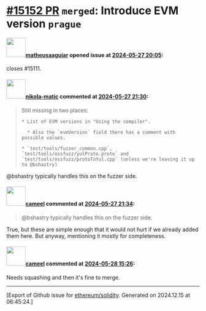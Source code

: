 # [\#15152 PR](https://github.com/ethereum/solidity/pull/15152) `merged`: Introduce EVM version `prague`

#### <img src="https://avatars.githubusercontent.com/u/95899911?u=b80e228dd73aa60cc8cc18ebf2e9e72a0840b7d5&v=4" width="50">[matheusaaguiar](https://github.com/matheusaaguiar) opened issue at [2024-05-27 20:05](https://github.com/ethereum/solidity/pull/15152):

closes #15111.

#### <img src="https://avatars.githubusercontent.com/u/4415530?u=dc3db70e8fbd03f92ca81ee173d57774ce61084d&v=4" width="50">[nikola-matic](https://github.com/nikola-matic) commented at [2024-05-27 21:30](https://github.com/ethereum/solidity/pull/15152#issuecomment-2134064617):

> Still missing in two places:
> 
>     * List of EVM versions in "Using the compiler".
>       
>       * Also the `evmVersion` field there has a comment with possible values.
> 
>     * `test/tools/fuzzer_common.cpp`, `test/tools/ossfuzz/yulProto.proto` and `test/tools/ossfuzz/protoToYul.cpp` (unless we're leaving it up to @bshastry)

@bshastry typically handles this on the fuzzer side.

#### <img src="https://avatars.githubusercontent.com/u/137030?v=4" width="50">[cameel](https://github.com/cameel) commented at [2024-05-27 21:34](https://github.com/ethereum/solidity/pull/15152#issuecomment-2134066930):

> @bshastry typically handles this on the fuzzer side.

True, but these are simple enough that it would not hurt if we already added them here. But anyway, mentioning it mostly for completeness.

#### <img src="https://avatars.githubusercontent.com/u/137030?v=4" width="50">[cameel](https://github.com/cameel) commented at [2024-05-28 15:26](https://github.com/ethereum/solidity/pull/15152#issuecomment-2135520980):

Needs squashing and then it's fine to merge.


-------------------------------------------------------------------------------



[Export of Github issue for [ethereum/solidity](https://github.com/ethereum/solidity). Generated on 2024.12.15 at 06:45:24.]
